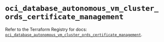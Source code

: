 # `oci_database_autonomous_vm_cluster_ords_certificate_management`

Refer to the Terraform Registry for docs: [`oci_database_autonomous_vm_cluster_ords_certificate_management`](https://registry.terraform.io/providers/oracle/oci/6.18.0/docs/resources/database_autonomous_vm_cluster_ords_certificate_management).
